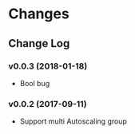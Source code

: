 # Changes

## Change Log

### v0.0.3 (2018-01-18)
- Bool bug

### v0.0.2 (2017-09-11)
- Support multi Autoscaling group
